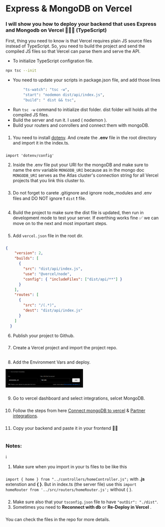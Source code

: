 # Express & MongoDB on Vercel
### I will show you how to deploy your backend that uses Express and Mongodb on Vercel 👩🏼‍💻 (TypeScript)


First, thing you need to know is that Vercel requires plain JS source files instead of TypeScript. So, you need to build the project and send the compiled JS files so that Vercel can parse them and serve the API.

- To initialize TypeScript configration file.
```sh
npx tsc --init
```

- You need to update your scripts in package.json file, and add those lines 
```sh
        "ts-watch": "tsc -w",
        "start": "nodemon dist/api/index.js", 
        "build": " dist && tsc",
```

- Run ``` tsc -w ``` command to initialize dist folder. 
dist folder will holds all the compiled JS files. 
- Build the server and run it. I used ( nodemon ).
- Build your routers and conrollers and connect them with mongoDB. 
### 
1. You need to install [dotenv](https://www.npmjs.com/package/dotenv). And create the **.env** file in the root directory and import it in the index.ts. 
###
``` import 'dotenv/config' ```

2. Inside the .env file put your URI for the mongoDB and make sure to name the env variable ```MONGODB_URI``` because as in the mongo doc ```MONGODB_URI```
serves as the Atlas cluster's connection string for all Vercel projects that you link this cluster to.
###
3.  Do not forget to carete .gitignore and ignore node_modules and .env files and DO NOT ignore  ❗ ``` dist ``` ❗ file.
###
4. Build the project to make sure the dist file is updated, then run in development mode to test your server. If everthing works fine ✅ we can move on to the next and most important steps.
###
5. Add ```vercel.json``` file in the root dir. 
### 
```json
{
    "version": 2,
    "builds": [
      {
        "src": "dist/api/index.js",
        "use": "@vercel/node",
        "config": { "includeFiles": ["dist/api/**"] }
      }
    ],
    "routes": [
      {
        "src": "/(.*)",
        "dest": "dist/api/index.js"
      }
    ]
  }
```
6. Publish your project to Github.
###
7. Create a Vercel project and import the project repo.
## 
8. Add the Environment Vars and deploy.
<img src="https://github.com/shhahad20/Express-MongoDB-Vercel/blob/master/assets/images/env-vars.png" width="50%">

###
9. Go to vercel dashboard and select integrations, selcet MongoDB.
###
10. Follow the steps from here [Connect mongoDB to vercel](https://www.mongodb.com/developer/products/atlas/how-to-connect-mongodb-atlas-to-vercel-using-the-new-integration/)
& [Partner integrations](https://www.mongodb.com/docs/atlas/reference/partner-integrations/vercel/).
###
11. Copy your backend and paste it in your frontend 🎉🎉
###
#
### Notes:
:information_source:


1.  Make sure when you import in your ts files to be like this 
###
   ``` import { home } from "../controllers/homeController.js"; ``` 
   with **.js** extenstion and **{ }**. But in index.ts (the server file) use this  ``` import homeRouter from '../src/routers/homeRouter.js'; ```
 without { }.
 ###
2. Make sure also that your ```tsconfig.json``` file to have ```"outDir": "./dist"```.
3. Sometimes you need to **Reconnect with db** or **Re-Deploy in Vercel** .
###
You can check the files in the repo for more details.
#
